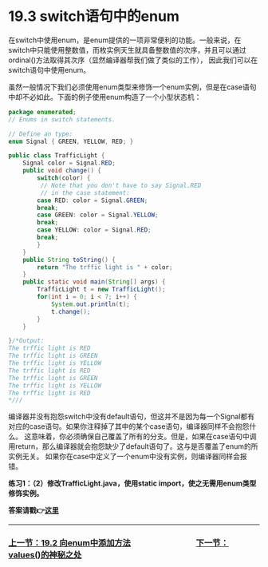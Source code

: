 # 19.3 switch语句中的enum
在switch中使用enum，是enum提供的一项非常便利的功能。一般来说，在switch中只能使用整数值，而枚实例天生就具备整数值的次序，并且可以通过ordinal()方法取得其次序（显然编译器帮我们做了类似的工作），
因此我们可以在switch语句中使用enum。

虽然一般情况下我们必须使用enum类型来修饰一个enum实例，但是在case语句中却不必如此。下面的例子使用enum构造了一个小型状态机：
```java
package enumerated;
// Enums in switch statements.

// Define an type:
enum Signal { GREEN, YELLOW, RED; }

public class TrafficLight {
    Signal color = Signal.RED;
    public void change() {
    	switch(color) {
    	 // Note that you don't have to say Signal.RED
    	 // in the case statement:
    	case RED: color = Signal.GREEN;
    	break;
    	case GREEN: color = Signal.YELLOW;
    	break;
    	case YELLOW: color = Signal.RED;
    	break;
    	}
    }
    public String toString() {
    	return "The trffic light is " + color;
    }
	public static void main(String[] args) {
        TrafficLight t = new TrafficLight();
        for(int i = 0; i < 7; i++) {
        	System.out.println(t);
            t.change();
        }
	}

}/*Output:
The trffic light is RED
The trffic light is GREEN
The trffic light is YELLOW
The trffic light is RED
The trffic light is GREEN
The trffic light is YELLOW
The trffic light is RED
*///
```
编译器并没有抱怨switch中没有default语句，但这并不是因为每一个Signal都有对应的case语句。如果你注释掉了其中的某个case语句，编译器同样不会抱怨什么。
这意味着，你必须确保自己覆盖了所有的分支。但是，如果在case语句中调用return，那么编译器就会抱怨缺少了default语句了。这与是否覆盖了enum的所实例无关。
如果你在case中定义了一个enum中没有实例，则编译器同样会报错。

**练习1：（2）修改TrafficLight.java，使用static import，使之无需用enum类型修饰实例。**

**答案请戳:point_right:[这里](solutions/Ex01.md)**

---

### [上一节：19.2 向enum中添加方法](19.2_Adding_methods_to_an_enum.md)　　　　　　　　[下一节：values()的神秘之处](19.4_The_mystery_of_values（）.md)
